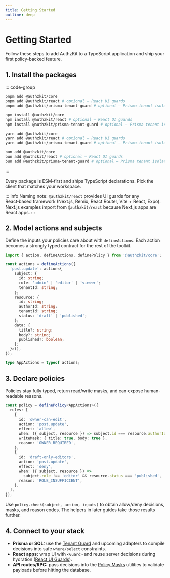```yaml
---
title: Getting Started
outline: deep
---
```


# Getting Started

Follow these steps to add AuthzKit to a TypeScript application and ship your first policy-backed feature.

## 1. Install the packages

::: code-group
```bash [pnpm]
pnpm add @authzkit/core
pnpm add @authzkit/react # optional – React UI guards
pnpm add @authzkit/prisma-tenant-guard # optional – Prisma tenant isolation
```

```bash [npm]
npm install @authzkit/core
npm install @authzkit/react # optional – React UI guards
npm install @authzkit/prisma-tenant-guard # optional – Prisma tenant isolation
```

```bash [yarn]
yarn add @authzkit/core
yarn add @authzkit/react # optional – React UI guards
yarn add @authzkit/prisma-tenant-guard # optional – Prisma tenant isolation
```

```bash [bun]
bun add @authzkit/core
bun add @authzkit/react # optional – React UI guards
bun add @authzkit/prisma-tenant-guard # optional – Prisma tenant isolation
```
:::

Every package is ESM-first and ships TypeScript declarations. Pick the client that matches your workspace.

::: info
Naming note: `@authzkit/react` provides UI guards for any React‑based framework (Next.js, Remix, React Router, Vite + React, Expo). Next.js examples import from `@authzkit/react` because Next.js apps are React apps.
:::

## 2. Model actions and subjects

Define the inputs your policies care about with `defineActions`. Each action becomes a strongly typed contract for the rest of the toolkit.

```ts
import { action, defineActions, definePolicy } from '@authzkit/core';

const actions = defineActions({
  'post.update': action<{
    subject: {
      id: string;
      role: 'admin' | 'editor' | 'viewer';
      tenantId: string;
    };
    resource: {
      id: string;
      authorId: string;
      tenantId: string;
      status: 'draft' | 'published';
    };
    data: {
      title?: string;
      body?: string;
      published?: boolean;
    };
  }>(),
});

type AppActions = typeof actions;
```

## 3. Declare policies

Policies stay fully typed, return read/write masks, and can expose human-readable reasons.

```ts
const policy = definePolicy<AppActions>({
  rules: [
    {
      id: 'owner-can-edit',
      action: 'post.update',
      effect: 'allow',
      when: ({ subject, resource }) => subject.id === resource.authorId,
      writeMask: { title: true, body: true },
      reason: 'OWNER_REQUIRED',
    },
    {
      id: 'draft-only-editors',
      action: 'post.update',
      effect: 'deny',
      when: ({ subject, resource }) =>
        subject.role !== 'editor' && resource.status === 'published',
      reason: 'ROLE_INSUFFICIENT',
    },
  ],
});
```

Use `policy.check(subject, action, inputs)` to obtain allow/deny decisions, masks, and reason codes. The helpers in later guides take those results further.

## 4. Connect to your stack

- **Prisma or SQL:** use the [Tenant Guard](/tenant-guard/) and upcoming adapters to compile decisions into safe `where/select` constraints.
- **React apps:** wrap UI with `<Guard>` and reuse server decisions during hydration ([React UI Guards](./react-ui)).
- **API routes/RPC:** pass decisions into the [Policy Masks](./policy-masks) utilities to validate payloads before hitting the database.
